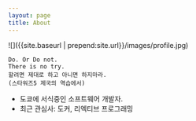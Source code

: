 ```yaml
---
layout: page 
title: About
---
```


![]({{site.baseurl | prepend:site.url}}/images/profile.jpg)
```Text
Do. Or Do not.
There is no try.
할려면 제대로 하고 아니면 하지마라.
(스타워즈5 제국의 역습에서)
```
- 도쿄에 서식중인 소프트웨어 개발자.
- 최근 관심사: 도커, 리엑티브 프로그래밍